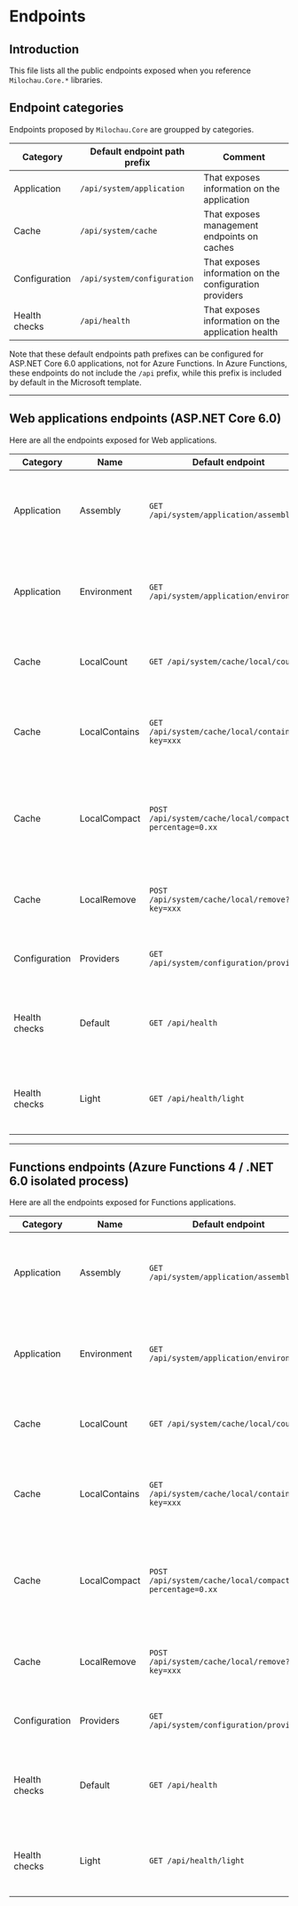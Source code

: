 # Endpoints

## Introduction

This file lists all the public endpoints exposed when you reference `Milochau.Core.*` libraries.

## Endpoint categories

Endpoints proposed by `Milochau.Core` are groupped by categories.

| Category | Default endpoint path prefix | Comment |
| -------- | ---------------------------- | ------- |
| Application | `/api/system/application` | That exposes information on the application |
| Cache | `/api/system/cache` | That exposes management endpoints on caches |
| Configuration | `/api/system/configuration` | That exposes information on the configuration providers |
| Health checks | `/api/health` | That exposes information on the application health |

Note that these default endpoints path prefixes can be configured for ASP.NET Core 6.0 applications, not for Azure Functions. In Azure Functions, these endpoints do not include the `/api` prefix, while this prefix is included by default in the Microsoft template.

---

## Web applications endpoints (ASP.NET Core 6.0)

Here are all the endpoints exposed for Web applications.

| Category | Name | Default endpoint | Comment |
| -------- | ---- | ---------------- | ------- |
| Application | Assembly | `GET /api/system/application/assembly` | That exposes information on the entry assembly of the application |
| Application | Environment | `GET /api/system/application/environment` | That exposes information on the environment of the application |
| Cache | LocalCount | `GET /api/system/cache/local/count` | That returns the count of items in the application local cache |
| Cache | LocalContains | `GET /api/system/cache/local/contains?key=xxx` | That returns the existence of a list of items in the application local cache |
| Cache | LocalCompact | `POST /api/system/cache/local/compact?percentage=0.xx` | That compacts the application local cache by the defined percentage |
| Cache | LocalRemove | `POST /api/system/cache/local/remove?key=xxx` | That removes a list of items from the application local cache |
| Configuration | Providers | `GET /api/system/configuration/providers` | That returns the configuration providers |
| Health checks | Default | `GET /api/health` | That returns the health of the application with all checks defined |
| Health checks | Light | `GET /api/health/light` | That returns the health of the application with only the `light` checks |

---

## Functions endpoints (Azure Functions 4 / .NET 6.0 isolated process)

Here are all the endpoints exposed for Functions applications.

| Category | Name | Default endpoint | Comment |
| -------- | ---- | ---------------- | ------- |
| Application | Assembly | `GET /api/system/application/assembly` | That exposes information on the entry assembly of the application |
| Application | Environment | `GET /api/system/application/environment` | That exposes information on the environment of the application |
| Cache | LocalCount | `GET /api/system/cache/local/count` | That returns the count of items in the application local cache |
| Cache | LocalContains | `GET /api/system/cache/local/contains?key=xxx` | That returns the existence of a list of items in the application local cache |
| Cache | LocalCompact | `POST /api/system/cache/local/compact?percentage=0.xx` | That compacts the application local cache by the defined percentage |
| Cache | LocalRemove | `POST /api/system/cache/local/remove?key=xxx` | That removes a list of items from the application local cache |
| Configuration | Providers | `GET /api/system/configuration/providers` | That returns the configuration providers |
| Health checks | Default | `GET /api/health` | That returns the health of the application with all checks defined |
| Health checks | Light | `GET /api/health/light` | That returns the health of the application with only the `light` checks |
